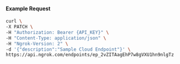 <!-- Code generated for API Clients. DO NOT EDIT. -->
#### Example Request
```bash
curl \
-X PATCH \
-H "Authorization: Bearer {API_KEY}" \
-H "Content-Type: application/json" \
-H "Ngrok-Version: 2" \
-d '{"description":"Sample Cloud Endpoint"}' \
https://api.ngrok.com/endpoints/ep_2vZITAagEhP7w8gVXU1hn9nlgTz
